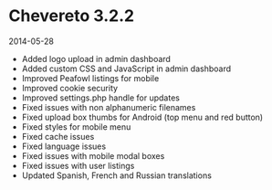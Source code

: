 # Chevereto 3.2.2

2014-05-28

- Added logo upload in admin dashboard
- Added custom CSS and JavaScript in admin dashboard
- Improved Peafowl listings for mobile
- Improved cookie security
- Improved settings.php handle for updates
- Fixed issues with non alphanumeric filenames
- Fixed upload box thumbs for Android (top menu and red button)
- Fixed styles for mobile menu
- Fixed cache issues
- Fixed language issues
- Fixed issues with mobile modal boxes
- Fixed issues with user listings
- Updated Spanish, French and Russian translations
